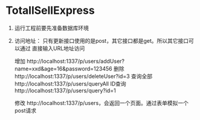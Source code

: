 ﻿# TotallSellExpress
1. 运行工程前要先准备数据库环境

2. 访问地址：
只有更新接口使用的是post，其它接口都是get。所以其它接口可以通过
直接输入URL地址访问

    增加 http://localhost:1337/p/users/addUser?name=xxd&age=16&password=123456
    删除 http://localhost:1337/p/users/deleteUser?id=3
    查询全部 http://localhost:1337/p/users/queryAll
    ID查询 http://localhost:1337/p/users/query?id=1

    修改 http://localhost:1337/p/users，会返回一个页面。通过表单模拟一个post请求

